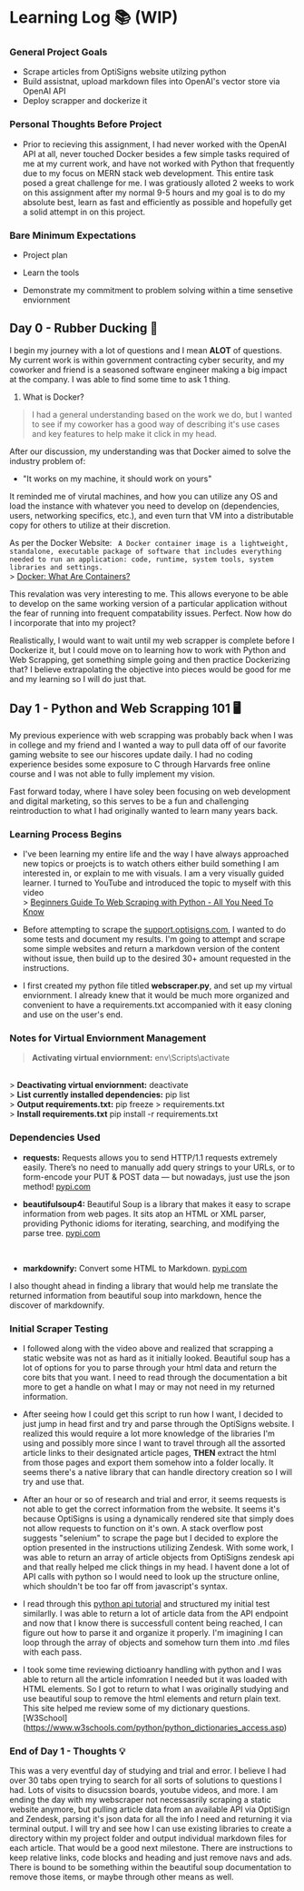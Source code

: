 # Learning Log 📚 (WIP)
### General Project Goals
- Scrape articles from OptiSigns website utilzing python
- Build assistnat, upload markdown files into OpenAI's vector store via OpenAI API
- Deploy scrapper and dockerize it

### Personal Thoughts Before Project
- Prior to recieving this assignment, I had never worked with the OpenAI API at all, never touched Docker besides a few simple tasks required of me at my current work, and have not worked with Python that frequently due to my focus on MERN stack web development. This entire task posed a great challenge for me. I was gratiously alloted 2 weeks to work on this assignment after my normal 9-5 hours and my goal is to do my absolute best, learn as fast and efficiently as possible and hopefully get a solid attempt in on this project.

### Bare Minimum Expectations
- Project plan

- Learn the tools

- Demonstrate my commitment to problem solving within a time sensetive enviornment

## Day 0 - Rubber Ducking 🦆

I begin my journey with a lot of questions and I mean <strong>ALOT</strong> of questions. My current work is within government contracting cyber security, and my coworker and friend is a seasoned software engineer making a big impact at the company. I was able to find some time to ask 1 thing.

1. What is Docker?
> I had a general understanding based on the work we do, but I wanted to see if my coworker has a good way of describing it's use cases and key features to help make it click in my head.

After our discussion, my understanding was that Docker aimed to solve the industry problem of: 
-  "It works on my machine, it should work on yours"

It reminded me of virutal machines, and how you can utilize any OS and load the instance with whatever you need to develop on (dependencies, users, networking specifics, etc.), and even turn that VM into a distributable copy for others to utilize at their discretion. 

As per the Docker Website:
``` A Docker container image is a lightweight, standalone, executable package of software that includes everything needed to run an application: code, runtime, system tools, system libraries and settings.```
<br> > [Docker: What Are Containers?](https://www.docker.com/resources/what-container/)

This revalation was very interesting to me. This allows everyone to be able to develop on the same working version of a particular application without the fear of running into frequent compatability issues. Perfect. Now how do I incorporate that into my project?

Realistically, I would want to wait until my web scrapper is complete before I Dockerize it, but I could move on to learning how to work with Python and Web Scrapping, get something simple going and then practice Dockerizing that? I believe extrapolating the objective into pieces would be good for me and my learning so I will do just that.


## Day 1 - Python and Web Scrapping 101 🖥️

My previous experience with web scrapping was probably back when I was in college and my friend and I wanted a way to pull data off of our favorite gaming website to see our hiscores update daily. I had no coding experience besides some exposure to C through Harvards free online course and I was not able to fully implement my vision.

Fast forward today, where I have soley been focusing on web development and digital marketing, so this serves to be a fun and challenging reintroduction to what I had originally wanted to learn many years back.

### Learning Process Begins

- I've been learning my entire life and the way I have always approached new topics or proejcts is to watch others either build something I am interested in, or explain to me with visuals. I am a very visually guided learner. I turned to YouTube and introduced the topic to myself with this video 
<br> > [Beginners Guide To Web Scraping with Python - All You Need To Know](https://youtu.be/QhD015WUMxE?si=LqAna1kFAnqY-k3q)

- Before attempting to scrape the [support.optisigns.com](https://support.optisigns.com/hc/en-us), I wanted to do some tests and document my results. I'm going to attempt and scrape some simple websites and return a markdown version of the content without issue, then build up to the desired 30+ amount requested in the instructions.

- I first created my python file titled <strong>webscraper.py</strong>, and set up my virtual enviornment. I already knew that it would be much more organized and convenient to have a requirements.txt accompanied with it easy cloning and use on the user's end.  

### Notes for Virtual Enviornment Management
> <strong>Activating virtual enviornment:</strong> env\Scripts\activate
<br>
> <strong>Deactivating virtual enviornment:</strong> deactivate
<br>
> <strong>List currently installed dependencies:</strong> pip list
<br>
> <strong>Output requirements.txt:</strong> pip freeze > requirements.txt
<br>
> <strong>Install requirements.txt</strong> pip install -r requirements.txt

### Dependencies Used

- <strong>requests:</strong> Requests allows you to send HTTP/1.1 requests extremely easily. There’s no need to manually add query strings to your URLs, or to form-encode your PUT & POST data — but nowadays, just use the json method! [pypi.com](https://pypi.org/project/requests/)<br>

- <strong>beautifulsoup4:</strong> Beautiful Soup is a library that makes it easy to scrape information from web pages. It sits atop an HTML or XML parser, providing Pythonic idioms for iterating, searching, and modifying the parse tree. [pypi.com](https://pypi.org/project/beautifulsoup4/)
<br>

- <strong>markdownify:</strong> Convert some HTML to Markdown. [pypi.com](https://pypi.org/project/markdownify/)

I also thought ahead in finding a library that would help me translate the returned information from beautiful soup into markdown, hence the discover of markdownify.

### Initial Scraper Testing
 
- I followed along with the video above and realized that scrapping a static website was not as hard as it initially looked. Beautiful soup has a lot of options for you to parse through your html data and return the core bits that you want. I need to read through the documentation a bit more to get a handle on what I may or may not need in my returned information. 

- After seeing how I could get this script to run how I want, I decided to just jump in head first and try and parse through the OptiSigns website. I realized this would require a lot more knowledge of the libraries I'm using and possibly more since I want to travel through all the assorted article links to their designated article pages, <strong>THEN</strong> extract the html from those pages and export them somehow into a folder locally. It seems there's a native library that can handle directory creation so I will try and use that.

- After an hour or so of research and trial and error, it seems requests is not able to get the correct information from the website. It seems it's because OptiSigns is using a dynamically rendered site that simply does not allow requests to function on it's own. A stack overflow post suggests "selenium" to scrape the page but I decided to explore the option presented in the instructions utilizing Zendesk. With some work, I was able to return an array of article objects from OptiSigns zendesk api and that really helped me click things in my head. I havent done a lot of API calls with python so I would need to look up the structure online, which shouldn't be too far off from javascript's syntax.

- I read through this [python api tutorial](https://www.geeksforgeeks.org/how-to-make-api-calls-using-python/) and structured my initial test similarlly. I was able to return a lot of article data from the API endpoint and now that I know there is successfull content being reached, I can figure out how to parse it and organize it properly. I'm imagining I can loop through the array of objects and somehow turn them into .md files with each pass.

- I took some time reviewing dictioanry handling with python and I was able to return all the article infomration I needed but it was loaded with HTML elements. So I got to return to what I was originally studying and use beautiful soup to remove the html elements and return plain text. This site helped me review some of my dictionary questions. [W3School] (https://www.w3schools.com/python/python_dictionaries_access.asp)

### End of Day 1 - Thoughts 💡

This was a very eventful day of studying and trial and error. I believe I had over 30 tabs open trying to search for all sorts of solutions to questions I had. Lots of visits to disucssion boards, youtube videos, and more. I am ending the day with my webscraper not necessasrily scraping a static website anymore, but pulling article data from an available API via OptiSign and Zendesk, parsing it's json data for all the info I need and returning it via terminal output. I will try and see how I can use existing libraries to create a directory within my project folder and output individual markdown files for each article. That would be a good next milestone. There are instructions to keep relative links, code blocks and heading and just remove navs and ads. There is bound to be something within the beautiful soup documentation to remove those items, or maybe through other means as well. 